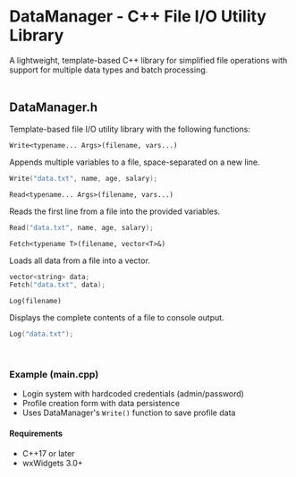 # DataManager - C++ File I/O Utility Library

A lightweight, template-based C++ library for simplified file operations with support for multiple data types and batch processing.
<br><br>
## DataManager.h

Template-based file I/O utility library with the following functions:

`Write<typename... Args>(filename, vars...)`

Appends multiple variables to a file, space-separated on a new line.
```cpp
Write("data.txt", name, age, salary);
```

`Read<typename... Args>(filename, vars...)`

Reads the first line from a file into the provided variables.
```cpp
Read("data.txt", name, age, salary);
```

`Fetch<typename T>(filename, vector<T>&)`

Loads all data from a file into a vector.
```cpp
vector<string> data;
Fetch("data.txt", data);
```

`Log(filename)`

Displays the complete contents of a file to console output.
```cpp
Log("data.txt");
```
<br>

### Example (main.cpp)

- Login system with hardcoded credentials (admin/password)
- Profile creation form with data persistence
- Uses DataManager's `Write()` function to save profile data

#### Requirements

- C++17 or later
- wxWidgets 3.0+
